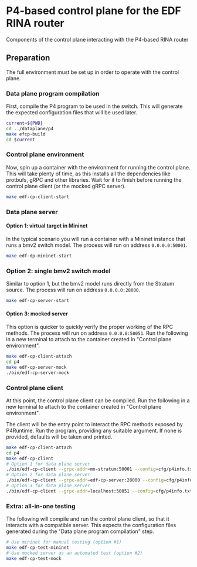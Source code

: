 # P4-based control plane for the EDF RINA router

Components of the control plane interacting with the P4-based RINA router

## Preparation

The full environment must be set up in order to operate with the control plane.

### Data plane program compilation

First, compile the P4 program to be used in the switch. This will generate the expected configuration files that will be used later.

```bash
current=${PWD}
cd ../dataplane/p4
make efcp-build
cd $current
```

### Control plane environment

Now, spin up a container with the environment for running the control plane. This will take plenty of time, as this installs all the dependencies like protbufs, gRPC and other libraries. Wait for it to finish before running the control plane client (or the mocked gRPC server).

```bash
make edf-cp-client-start
```

### Data plane server

#### Option 1: virtual target in Mininet

In the typical scenario you will run a container with a Mininet instance that runs a bmv2 switch model. The process will run on address `0.0.0.0:50001`.

```bash
make edf-dp-mininet-start
```

### Option 2: single bmv2 switch model

Similar to option 1, but the bmv2 model runs directly from the Stratum source. The process will run on address `0.0.0.0:28000`.

```bash
make edf-cp-server-start
```

#### Option 3: mocked server

This option is quicker to quickly verify the proper working of the RPC methods. The process will run on address `0.0.0.0:50051`.
Run the following in a new terminal to attach to the container created in "Control plane environment".

```bash
make edf-cp-client-attach
cd p4
make edf-cp-server-mock
./bin/edf-cp-server-mock
```

### Control plane client

At this point, the control plane client can be compiled.
Run the following in a new terminal to attach to the container created in "Control plane environment".

The client will be the entry point to interact the RPC methods exposed by P4Runtime.
Run the program, providing any suitable argument. If none is provided, defaults will be taken and printed.

```bash
make edf-cp-client-attach
cd p4
make edf-cp-client
# Option 1 for data plane server
./bin/edf-cp-client --grpc-addr=mn-stratum:50001 --config=cfg/p4info.txt,cfg/bmv2.json --election-id=0,1
# Option 2 for data plane server
./bin/edf-cp-client --grpc-addr=edf-cp-server:28000 --config=cfg/p4info.txt,cfg/bmv2.json --election-id=0,1
# Option 3 for data plane server
./bin/edf-cp-client --grpc-addr=localhost:50051 --config=cfg/p4info.txt,cfg/bmv2.json --election-id=0,1
```

### Extra: all-in-one testing

The following will compile and run the control plane client, so that it interacts with a compatible server. This expects the configuration files generated during the "Data plane program compilation" step.

```bash
# Use mininet for manual testing (option #1)
make edf-cp-test-mininet
# Use mocked server as an automated test (option #2)
make edf-cp-test-mock
```
